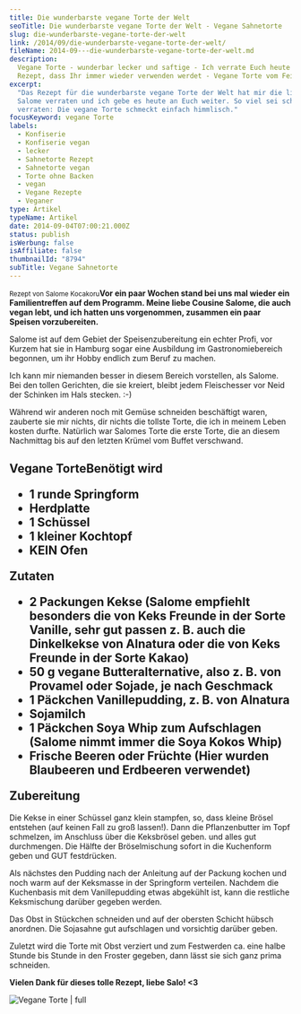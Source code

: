 ```yaml
---
title: Die wunderbarste vegane Torte der Welt
seoTitle: Die wunderbarste vegane Torte der Welt - Vegane Sahnetorte
slug: die-wunderbarste-vegane-torte-der-welt
link: /2014/09/die-wunderbarste-vegane-torte-der-welt/
fileName: 2014-09---die-wunderbarste-vegane-torte-der-welt.md
description:
  Vegane Torte - wunderbar lecker und saftige - Ich verrate Euch heute ein
  Rezept, dass Ihr immer wieder verwenden werdet - Vegane Torte vom Feinsten.
excerpt:
  "Das Rezept für die wunderbarste vegane Torte der Welt hat mir die liebe
  Salome verraten und ich gebe es heute an Euch weiter. So viel sei schon mal
  verraten: Die vegane Torte schmeckt einfach himmlisch."
focusKeyword: vegane Torte
labels:
  - Konfiserie
  - Konfiserie vegan
  - lecker
  - Sahnetorte Rezept
  - Sahnetorte vegan
  - Torte ohne Backen
  - vegan
  - Vegane Rezepte
  - Veganer
type: Artikel
typeName: Artikel
date: 2014-09-04T07:00:21.000Z
status: publish
isWerbung: false
isAffiliate: false
thumbnailId: "8794"
subTitle: Vegane Sahnetorte
---
```


<small>Rezept von Salome Kocakoru</small><strong>Vor ein paar Wochen stand bei
uns mal wieder ein Familientreffen auf dem Programm. Meine liebe Cousine Salome,
die auch vegan lebt, und ich hatten uns vorgenommen, zusammen ein paar Speisen
vorzubereiten. </strong>

Salome ist auf dem Gebiet der Speisenzubereitung ein echter Profi, vor Kurzem
hat sie in Hamburg sogar eine Ausbildung im Gastronomiebereich begonnen, um ihr
Hobby endlich zum Beruf zu machen.

Ich kann mir niemanden besser in diesem Bereich vorstellen, als Salome. Bei den
tollen Gerichten, die sie kreiert, bleibt jedem Fleischesser vor Neid der
Schinken im Hals stecken. :-)

Während wir anderen noch mit Gemüse schneiden beschäftigt waren, zauberte sie
mir nichts, dir nichts die tollste Torte, die ich in meinem Leben kosten durfte.
Natürlich war Salomes Torte die erste Torte, die an diesem Nachmittag bis auf
den letzten Krümel vom Buffet verschwand.

## Vegane Torte<strong>Benötigt wird</strong><ul><li>1 runde Springform</li><li>Herdplatte</li><li>1 Schüssel</li><li>1 kleiner Kochtopf</li><li>KEIN Ofen</li></ul><strong>Zutaten</strong><ul><li>2 Packungen Kekse (Salome empfiehlt besonders die von Keks Freunde in der Sorte Vanille, sehr gut passen z. B. auch die Dinkelkekse von Alnatura oder die von Keks Freunde in der Sorte Kakao)</li><li>50 g vegane Butteralternative, also z. B. von Provamel oder Sojade, je nach Geschmack</li><li>1 Päckchen Vanillepudding, z. B. von Alnatura</li><li>Sojamilch</li><li>1 Päckchen Soya Whip zum Aufschlagen (Salome nimmt immer die Soya Kokos Whip)</li><li>Frische Beeren oder Früchte (Hier wurden Blaubeeren und Erdbeeren verwendet)</li></ul><strong> Zubereitung</strong>

Die Kekse in einer Schüssel ganz klein stampfen, so, dass kleine Brösel
entstehen (auf keinen Fall zu groß lassen!). Dann die Pflanzenbutter im Topf
schmelzen, im Anschluss über die Keksbrösel geben. und alles gut durchmengen.
Die Hälfte der Bröselmischung sofort in die Kuchenform geben und GUT
festdrücken.

Als nächstes den Pudding nach der Anleitung auf der Packung kochen und noch warm
auf der Keksmasse in der Springform verteilen. Nachdem die Kuchenbasis mit dem
Vanillepudding etwas abgekühlt ist, kann die restliche Keksmischung darüber
gegeben werden.

Das Obst in Stückchen schneiden und auf der obersten Schicht hübsch anordnen.
Die Sojasahne gut aufschlagen und vorsichtig darüber geben.

Zuletzt wird die Torte mit Obst verziert und zum Festwerden ca. eine halbe
Stunde bis Stunde in den Froster gegeben, dann lässt sie sich ganz prima
schneiden.

<strong>Vielen Dank für dieses tolle Rezept, liebe Salo! &lt;3</strong>

![Vegane Torte | full](http://cardamonchai.com/wp-content/uploads/2014/09/14654822633_941849df4f_o.jpg " [](https://www.flickr.com/photos/99929697@N07/)  Guten Appetit!")

